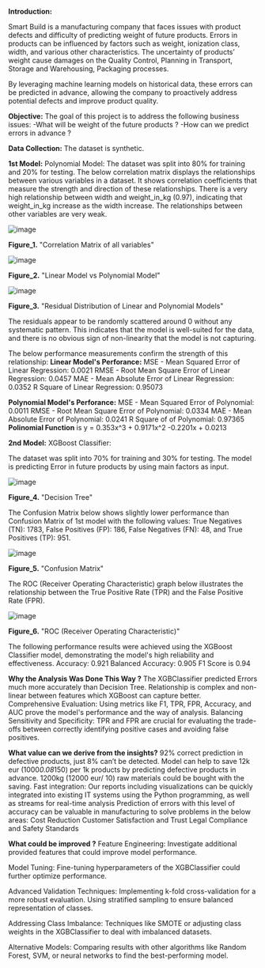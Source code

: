 **Introduction:**

Smart Build is a manufacturing company that faces issues with product defects and difficulty of predicting weight of future products. Errors in products can be influenced by factors such as weight, ionization class, width, and various other characteristics.
The uncertainty of products’ weight cause damages on the Quality Control, Planning in Transport, Storage and Warehousing, Packaging processes.

By leveraging machine learning models on historical data, these errors can be predicted in advance, allowing the company to proactively address potential defects and improve product quality.

**Objective:** The goal of this project is to address the following business issues: -What will be weight of the future products ? -How can we predict errors in advance ? 

**Data Collection:** The dataset is synthetic.

**1st Model:** Polynomial Model:
The dataset was split into 80% for training and 20% for testing.
The below correlation matrix displays the relationships between various variables in a dataset. It shows correlation coefficients that measure the strength and direction of these relationships. There is a very high relationship between width and weight_in_kg (0.97), indicating that weight_in_kg increase as the width increase. The relationships between other variables are very weak.

![image](https://github.com/user-attachments/assets/4e8b45ac-674a-4088-b8fd-6b826826d148)

**Figure_1.** "Correlation Matrix of all variables"

![image](https://github.com/user-attachments/assets/9ef67098-99e4-48aa-ade7-3d2600e25c07)

**Figure_2.** "Linear Model vs Polynomial Model"

![image](https://github.com/user-attachments/assets/1abcb9d0-5dff-4ba0-b1cb-cf9a9e8e99e4)

**Figure_3.** "Residual Distribution of Linear and Polynomial Models"

The residuals appear to be randomly scattered around 0 without any systematic pattern. This indicates that the model is well-suited for the data, and there is no obvious sign of non-linearity that the model is not capturing.


The below performance measurements confirm the strength of this relationship:
**Linear Model's Perforance:**
MSE - Mean Squared Error of Linear Regression: 0.0021
RMSE - Root Mean Square Error of Linear Regression: 0.0457
MAE - Mean Absolute Error of Linear Regression: 0.0352
R Square of Linear Regression: 0.95073

**Polynomial Model's Perforance:**
MSE - Mean Squared Error of Polynomial: 0.0011
RMSE - Root Mean Square Error of Polynomial: 0.0334
MAE - Mean Absolute Error of Polynomial: 0.0241
R Square of of Polynomial: 0.97365
**Polinomial Function** is y = 0.353x^3 + 0.9171x^2 -0.2201x + 0.0213

**2nd Model:** XGBoost Classifier:

The dataset was split into 70% for training and 30% for testing.
The model is predicting Error in future products by using main factors as input.

![image](https://github.com/user-attachments/assets/225b3648-66fa-432d-8d97-926eb5a0b7d5)

**Figure_4.** "Decision Tree"

The Confusion Matrix below shows slightly lower performance than Confusion Matrix of 1st model with the following values: True Negatives (TN): 1783, False Positives (FP): 186, False Negatives (FN): 48, and True Positives (TP): 951.

![image](https://github.com/user-attachments/assets/a889ace5-0817-4213-8563-07fb94d4e14c)

**Figure_5.** "Confusion Matrix"

The ROC (Receiver Operating Characteristic) graph below illustrates the relationship between the True Positive Rate (TPR) and the False Positive Rate (FPR).

![image](https://github.com/user-attachments/assets/a588b78d-abbe-4bc0-839c-98fa8472b38a)

**Figure_6.** "ROC (Receiver Operating Characteristic)"

The following performance results were achieved using the XGBoost Classifier model, demonstrating the model's high reliability and effectiveness.
Accuracy: 0.921
Balanced Accuracy: 0.905
F1 Score is 0.94


**Why the Analysis Was Done This Way ?**
The XGBClassifier predicted Errors much more accurately than Decision Tree.
Relationship is complex and non-linear between features which XGBoost can capture better.  
Comprehensive Evaluation: Using metrics like F1, TPR, FPR, Accuracy, and AUC prove the model's performance and the way of analysis.
Balancing Sensitivity and Specificity: TPR and FPR are crucial for evaluating the trade-offs between correctly identifying positive cases and avoiding false positives.

**What value can we derive from the insights?**
92% correct prediction in defective products, just 8% can’t be detected.
Model can help to save 12k eur (1000*0.08*150) per 1k products by predicting defective products in advance. 
1200kg (12000 eur/ 10) raw materials could be bought with the saving.
Fast integration: Our reports including visualizations can be quickly integrated into existing IT systems using the Python programming, as well as streams for real-time analysis
Prediction of errors with this level of accuracy can be valuable in manufacturing to solve problems in the below areas: 
Cost Reduction
Customer Satisfaction and Trust
Legal Compliance and Safety Standards

**What could be improved ?**
Feature Engineering:
Investigate additional provided features that could improve model performance.

Model Tuning:
Fine-tuning hyperparameters of the XGBClassifier could further optimize performance.

Advanced Validation Techniques:
Implementing k-fold cross-validation for a more robust evaluation.
Using stratified sampling to ensure balanced representation of classes.

Addressing Class Imbalance:
Techniques like SMOTE or adjusting class weights in the XGBClassifier to deal with imbalanced datasets.

Alternative Models:
Comparing results with other algorithms like Random Forest, SVM, or neural networks to find the best-performing model.













